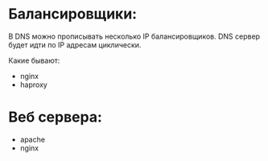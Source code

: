 # Балансировщики: 

В DNS можно прописывать несколько IP балансировщиков. DNS сервер будет идти по IP адресам циклически.

Какие бывают: 
  - nginx
  - haproxy
  

# Веб сервера:
  - apache
  - nginx
